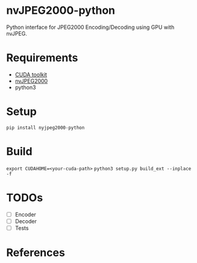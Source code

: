 # nvJPEG2000-python
Python interface for JPEG2000 Encoding/Decoding using GPU with nvJPEG.

# Requirements
* [CUDA toolkit](https://developer.nvidia.com/cuda-toolkit)
* [nvJPEG2000](https://developer.nvidia.com/nvjpeg)
* python3

# Setup
`pip install nyjpeg2000-python`

# Build
`export CUDAHOME=<your-cuda-path>`
`python3 setup.py build_ext --inplace -f`

# TODOs
- [ ] Encoder
- [ ] Decoder
- [ ] Tests

# References
